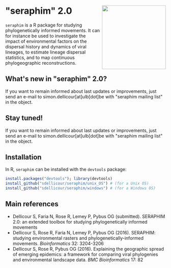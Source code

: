 "seraphim" 2.0 <img src="unix_OS/man/logo_seraphim.png" align="right" alt="" width="200" />
===============

`seraphim` is a R package for studying phylogenetically informed movements. It can for instance be used to investigate the impact of environmental factors on the dispersal history and dynamics of viral lineages, to estimate lineage dispersal statistics, and to map continuous phylogeographic reconstructions.

## What's new in "seraphim" 2.0?
If you want to remain informed about last updates or improvements, just send an e-mail to simon.dellicour[at]ulb[dot]be with "seraphim mailing list" in the object.

## Stay tuned!
If you want to remain informed about last updates or improvements, just send an e-mail to simon.dellicour[at]ulb[dot]be with "seraphim mailing list" in the object.

## Installation
In R, `seraphim` can be installed with the `devtools` package:
```R
install.packages("devtools"); library(devtools)
install_github("sdellicour/seraphim/unix_OS") # (for a Unix OS)
install_github("sdellicour/seraphim/windows") # (for a Windows OS)
```

## Main references
* Dellicour S, Faria N, Rose R, Lemey P, Pybus OG (submitted). SERAPHIM 2.0: an extended toolbox for studying phylogenetically informed movements
* Dellicour S, Rose R, Faria N, Lemey P, Pybus OG (2016). SERAPHIM: studying environmental rasters and phylogenetically-informed movements. _Bioinformatics_ 32: 3204-3206
* Dellicour S, Rose R, Pybus OG (2016). Explaining the geographic spread of emerging epidemics: a framework for comparing viral phylogenies and environmental landscape data. _BMC Bioinformatics_ 17: 82